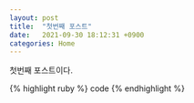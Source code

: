 ```yaml
---
layout: post
title:  "첫번째 포스트"
date:   2021-09-30 18:12:31 +0900
categories: Home
---
```

첫번째 포스트이다.

{% highlight ruby %}
code
{% endhighlight %}